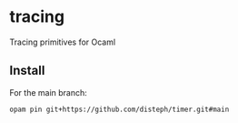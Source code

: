 # tracing
Tracing primitives for Ocaml

## Install

For the main branch:

```
opam pin git+https://github.com/disteph/timer.git#main
```
